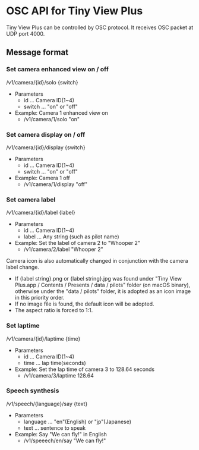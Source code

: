 # OSC API for Tiny View Plus

Tiny View Plus can be controlled by OSC protocol. It receives OSC packet at UDP port 4000.

## Message format

### Set camera enhanced view on / off

/v1/camera/{id}/solo {switch}

- Parameters
	- id ... Camera ID(1~4)
	- switch ... "on" or "off"
- Example: Camera 1 enhanced view on
    - /v1/camera/1/solo "on"

### Set camera display on / off

/v1/camera/{id}/display {switch}

- Parameters
	- id ... Camera ID(1~4)
	- switch ... "on" or "off"
- Example: Camera 1 off
	- /v1/camera/1/display "off"

### Set camera label

/v1/camera/{id}/label {label}

- Parameters
	- id ... Camera ID(1~4)
	- label ... Any string (such as pilot name)
- Example: Set the label of camera 2 to "Whooper 2"
	- /v1/camera/2/label "Whooper 2"

Camera icon is also automatically changed in conjunction with the camera label change.

- If {label string}.png or {label string}.jpg was found under "Tiny View Plus.app / Contents / Presents / data / pilots" folder (on macOS binary), otherwise under the "data / pilots" folder,	it is adopted as an icon image in this priority order.
- If no image file is found, the default icon will be adopted.
- The aspect ratio is forced to 1:1.

### Set laptime

/v1/camera/{id}/laptime {time}

- Parameters
	- id ... Camera ID(1~4)
	- time ... lap time(seconds)
- Example: Set the lap time of camera 3 to 128.64 seconds
	- /v1/camera/3/laptime 128.64

### Speech synthesis

/v1/speech/{language}/say {text}

- Parameters
	- language ... "en"(English) or "jp"(Japanese)
	- text ... sentence to speak
- Example: Say "We can fly!" in English
	- /v1/speeech/en/say "We can fly!"